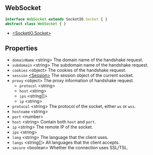 <!-- title: WebSocket; order: 13 -->

## WebSocket

```ts
interface WebSocket extends SocketIO.Socket { }
abstract class WebSocket { }
```

- [\<SocketIO.Socket\>](https://socket.io/docs/server-api/#Socket)

## Properties

- `domainName` \<string\> The domain name of the handshake request.
- `subdomain` \<string\> The subdomain name of the handshake request.
- `cookies` \<object\> The cookies of the handshake request.
- `session` [\<Session\>](./Session) The session object of the current socket.
- `proxy` \<object\> The proxy information of handshake request.
    - `protocol` \<string\>
    - `host` \<string\>
    - `ips` \<string[]\>
    - `ip` \<string\>
- `protocol` \<string\> The protocol of the socket, either `ws` or `wss`.
- `hostname` \<string\>
- `port` \<number\>
- `host` \<string\> Contain both `host` and `port`.
- `ip` \<string\> The remote IP of the socket.
- `ips` \<string\>
- `lang` \<string\> The language that the client uses.
- `langs` \<string[]\> All languages that the client accepts.
- `secure` \<boolean\> Whether the connection uses SSL/TSL.
